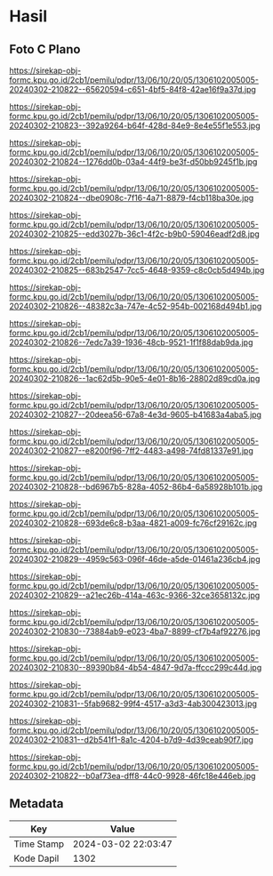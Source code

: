 # Hasil

## Foto C Plano

https://sirekap-obj-formc.kpu.go.id/2cb1/pemilu/pdpr/13/06/10/20/05/1306102005005-20240302-210822--65620594-c651-4bf5-84f8-42ae16f9a37d.jpg

https://sirekap-obj-formc.kpu.go.id/2cb1/pemilu/pdpr/13/06/10/20/05/1306102005005-20240302-210823--392a9264-b64f-428d-84e9-8e4e55f1e553.jpg

https://sirekap-obj-formc.kpu.go.id/2cb1/pemilu/pdpr/13/06/10/20/05/1306102005005-20240302-210824--1276dd0b-03a4-44f9-be3f-d50bb9245f1b.jpg

https://sirekap-obj-formc.kpu.go.id/2cb1/pemilu/pdpr/13/06/10/20/05/1306102005005-20240302-210824--dbe0908c-7f16-4a71-8879-f4cb118ba30e.jpg

https://sirekap-obj-formc.kpu.go.id/2cb1/pemilu/pdpr/13/06/10/20/05/1306102005005-20240302-210825--edd3027b-36c1-4f2c-b9b0-59046eadf2d8.jpg

https://sirekap-obj-formc.kpu.go.id/2cb1/pemilu/pdpr/13/06/10/20/05/1306102005005-20240302-210825--683b2547-7cc5-4648-9359-c8c0cb5d494b.jpg

https://sirekap-obj-formc.kpu.go.id/2cb1/pemilu/pdpr/13/06/10/20/05/1306102005005-20240302-210826--48382c3a-747e-4c52-954b-002168d494b1.jpg

https://sirekap-obj-formc.kpu.go.id/2cb1/pemilu/pdpr/13/06/10/20/05/1306102005005-20240302-210826--7edc7a39-1936-48cb-9521-1f1f88dab9da.jpg

https://sirekap-obj-formc.kpu.go.id/2cb1/pemilu/pdpr/13/06/10/20/05/1306102005005-20240302-210826--1ac62d5b-90e5-4e01-8b16-28802d89cd0a.jpg

https://sirekap-obj-formc.kpu.go.id/2cb1/pemilu/pdpr/13/06/10/20/05/1306102005005-20240302-210827--20deea56-67a8-4e3d-9605-b41683a4aba5.jpg

https://sirekap-obj-formc.kpu.go.id/2cb1/pemilu/pdpr/13/06/10/20/05/1306102005005-20240302-210827--e8200f96-7ff2-4483-a498-74fd81337e91.jpg

https://sirekap-obj-formc.kpu.go.id/2cb1/pemilu/pdpr/13/06/10/20/05/1306102005005-20240302-210828--bd6967b5-828a-4052-86b4-6a58928b101b.jpg

https://sirekap-obj-formc.kpu.go.id/2cb1/pemilu/pdpr/13/06/10/20/05/1306102005005-20240302-210828--693de6c8-b3aa-4821-a009-fc76cf29162c.jpg

https://sirekap-obj-formc.kpu.go.id/2cb1/pemilu/pdpr/13/06/10/20/05/1306102005005-20240302-210829--4959c563-096f-46de-a5de-01461a236cb4.jpg

https://sirekap-obj-formc.kpu.go.id/2cb1/pemilu/pdpr/13/06/10/20/05/1306102005005-20240302-210829--a21ec26b-414a-463c-9366-32ce3658132c.jpg

https://sirekap-obj-formc.kpu.go.id/2cb1/pemilu/pdpr/13/06/10/20/05/1306102005005-20240302-210830--73884ab9-e023-4ba7-8899-cf7b4af92276.jpg

https://sirekap-obj-formc.kpu.go.id/2cb1/pemilu/pdpr/13/06/10/20/05/1306102005005-20240302-210830--89390b84-4b54-4847-9d7a-ffccc299c44d.jpg

https://sirekap-obj-formc.kpu.go.id/2cb1/pemilu/pdpr/13/06/10/20/05/1306102005005-20240302-210831--5fab9682-99f4-4517-a3d3-4ab300423013.jpg

https://sirekap-obj-formc.kpu.go.id/2cb1/pemilu/pdpr/13/06/10/20/05/1306102005005-20240302-210831--d2b541f1-8a1c-4204-b7d9-4d39ceab90f7.jpg

https://sirekap-obj-formc.kpu.go.id/2cb1/pemilu/pdpr/13/06/10/20/05/1306102005005-20240302-210822--b0af73ea-dff8-44c0-9928-46fc18e446eb.jpg


## Metadata

| Key        | Value               |
| ---------- | ------------------- |
| Time Stamp | 2024-03-02 22:03:47 |
| Kode Dapil | 1302                |



